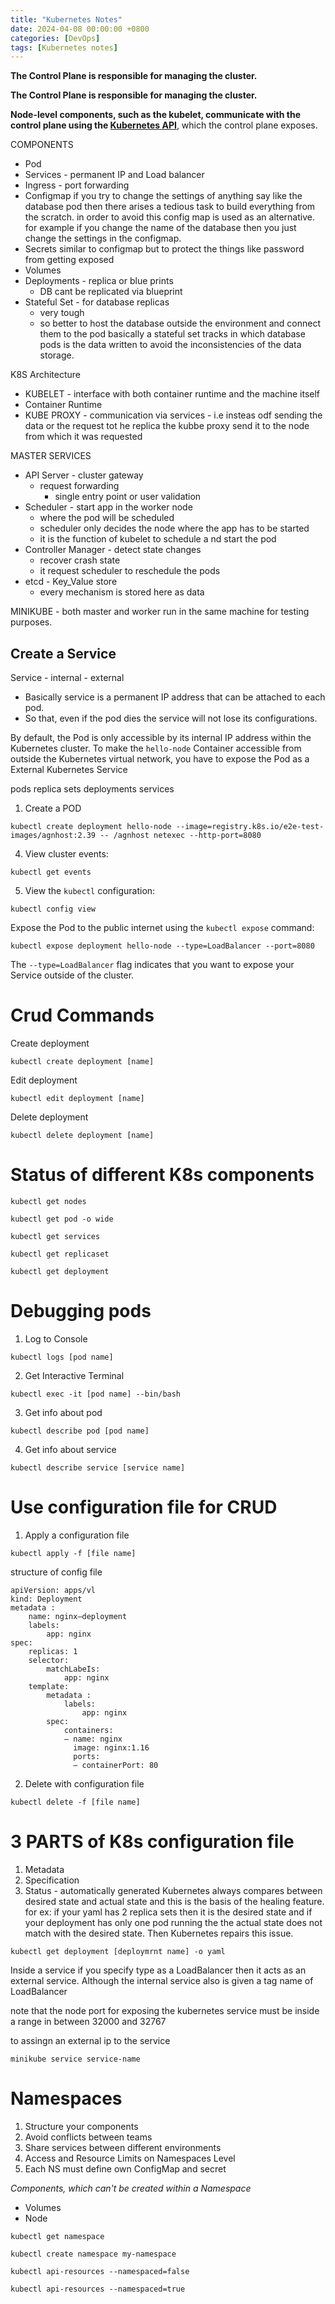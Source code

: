 ```yaml
---
title: "Kubernetes Notes"
date: 2024-04-08 00:00:00 +0800
categories: [DevOps]
tags: [Kubernetes notes]
---  
```

**The Control Plane is responsible for managing the cluster.**

**The Control Plane is responsible for managing the cluster.**

**Node-level components, such as the kubelet, communicate with the control plane using the [Kubernetes API](https://kubernetes.io/docs/concepts/overview/kubernetes-api/)**, which the control plane exposes.


COMPONENTS
- Pod 
- Services - permanent IP and Load balancer
- Ingress - port forwarding
- Configmap
  if you try to change the settings of anything say like the database pod then there arises a tedious task to build everything from the scratch. in order to avoid this config map is used as an alternative.
  for example if you change the name of the database then you just change the settings in the configmap.
- Secrets similar to configmap but to protect the things like password from getting exposed
- Volumes
- Deployments - replica or blue prints
	-  DB cant be replicated via blueprint
- Stateful Set - for database replicas
	- very tough
	- so better to host the database outside the environment and connect them to the pod
basically a stateful set tracks in which database pods is the data written to avoid the inconsistencies of the data storage.




K8S Architecture

- KUBELET - interface with both  container runtime and the machine itself
- Container Runtime
- KUBE PROXY - communication via services
		- i.e  insteas odf sending the data or the request tot he replica the kubbe proxy send it to the node from which it was requested




MASTER SERVICES

- API Server - cluster gateway
	- request forwarding
		- single entry point or user validation 
- Scheduler - start app in the worker node
	- where the pod will be scheduled
	- scheduler only decides the node where the app has to be started 
	- it is the function of kubelet to schedule a nd start the pod
- Controller Manager - detect state changes
	- recover crash state
	- it request scheduler to reschedule the pods
- etcd - Key_Value store
	- every mechanism is stored here as data


MINIKUBE - both master and worker run in the same machine for testing purposes.


## Create a Service

Service
		- internal
		- external

- Basically service is a permanent IP address that can be attached to each pod.
- So that, even if the pod dies the service will not lose its configurations.

By default, the Pod is only accessible by its internal IP address within the Kubernetes cluster. To make the `hello-node` Container accessible from outside the Kubernetes virtual network, you have to expose the Pod as a External Kubernetes Service


pods
replica sets
deployments
services


1. Create a POD
```
kubectl create deployment hello-node --image=registry.k8s.io/e2e-test-images/agnhost:2.39 -- /agnhost netexec --http-port=8080
```

4. View cluster events:
```
kubectl get events
```

5. View the `kubectl` configuration:
```
kubectl config view
```

Expose the Pod to the public internet using the `kubectl expose` command:

```
kubectl expose deployment hello-node --type=LoadBalancer --port=8080
```

The `--type=LoadBalancer` flag indicates that you want to expose your Service outside of the cluster.

# Crud Commands

Create  deployment 
```
kubectl create deployment [name]
```

Edit  deployment 
```
kubectl edit deployment [name]
```

Delete deployment 
```
kubectl delete deployment [name]
```

# Status of different K8s components

```
kubectl get nodes 
```

```
kubectl get pod -o wide
 ```

```
kubectl get services
```

```
kubectl get replicaset
```

```
kubectl get deployment
```

# Debugging pods

1. Log to Console
```
kubectl logs [pod name]
```

2. Get Interactive Terminal
```
kubectl exec -it [pod name] --bin/bash
```

3. Get info about pod
```
kubectl describe pod [pod name]
```

4. Get info about service
```
kubectl describe service [service name]
```
# Use configuration file for CRUD

1. Apply a configuration file
```
kubectl apply -f [file name]
```

structure of config file 
```
apiVersion: apps/vl
kind: Deployment
metadata :
	name: nginx—deployment
	labels:
		app: nginx
spec:
	replicas: 1
	selector:
		matchLabeIs:
			app: nginx
	template:
		metadata :
			labels:
				app: nginx
		spec:
			containers:
			— name: nginx
			  image: nginx:1.16
			  ports:
			  — containerPort: 80
```

2. Delete with configuration file
```
kubectl delete -f [file name]
```

# 3 PARTS of K8s configuration file

1. Metadata 
2. Specification
3. Status - automatically generated
Kubernetes always compares between desired state and actual state and this is the basis of the healing feature. for ex: if your yaml has 2 replica sets then it is the desired state and if your deployment has only one pod running the the actual state does not match with the desired state. Then Kubernetes repairs this issue.

```
kubectl get deployment [deploymrnt name] -o yaml
```



Inside a service if you specify type as a LoadBalancer then it acts as an external service. Although the internal service also is given a tag name of LoadBalancer


note that the node port for exposing the kubernetes service must be inside a range in between 32000 and 32767

to assingn an external ip to the service 
```
minikube service service-name
```


# Namespaces

1. Structure your components
2. Avoid conflicts between teams
3. Share services between different environments
4. Access and Resource Limits on Namespaces Level
5. Each NS must define own ConfigMap and secret

*Components, which can't be created within a Namespace*
- Volumes
- Node

```
kubectl get namespace
```
```
kubectl create namespace my-namespace
```
```
kubectl api-resources --namespaced=false
```
```
kubectl api-resources --namespaced=true
```
